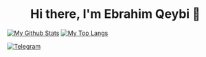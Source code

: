 <h1 align="center">Hi there, I'm Ebrahim Qeybi 👋</h1>

[![My Github Stats](https://github-readme-stats.vercel.app/api?username=EbrahimDev01&show_icons=true&theme=dracula)](https://github.com/anuraghazra/github-readme-stats)
[![My Top Langs](https://github-readme-stats.vercel.app/api/top-langs/?username=EbrahimDev01&layout=compact&theme=dracula&langs_count=10)](https://github.com/anuraghazra/github-readme-stats)

[![Telegram](https://img.shields.io/badge/Telegram-grey?style=for-the-badge&logo=telegram)](https://telegram.me/CyberEbrahim01)
